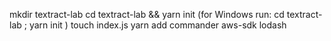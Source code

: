 mkdir textract-lab
cd textract-lab && yarn init (for Windows run: cd textract-lab ; yarn init )
touch index.js
yarn add commander aws-sdk lodash